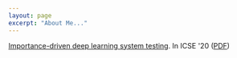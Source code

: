 ```yaml
---
layout: page
excerpt: "About Me..."
---
```



[Importance-driven deep learning system testing](https://dl.acm.org/doi/abs/10.1145/3377811.3380391). In ICSE '20 ([PDF](https://arxiv.org/abs/2002.03433))
